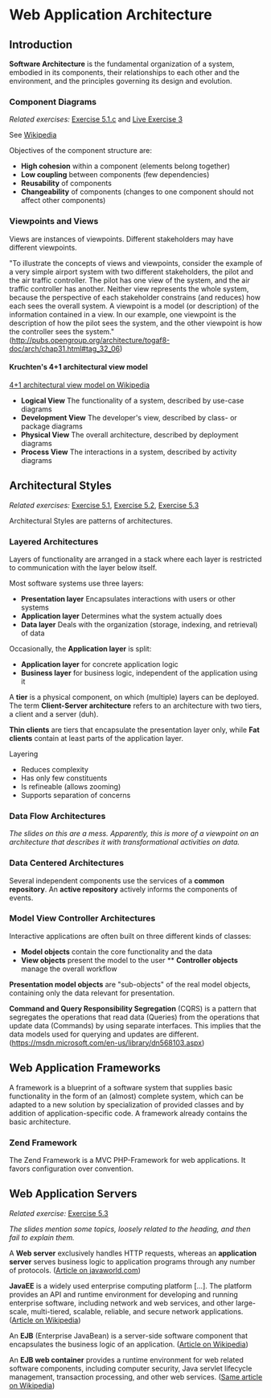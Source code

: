 # Web Application Architecture


## Introduction

**Software Architecture** is the fundamental organization of a system, embodied in its components, their relationships to each other and the environment, and the principles governing its design and evolution.

### Component Diagrams
*Related exercises:* [Exercise 5.1.c](https://svn.uni-koblenz.de/ist/webeng-wise1516/trunk/Exercise/Exercise4-Deadline16Dec2015/Exercise4.pdf) and [Live Exercise 3](https://svn.uni-koblenz.de/ist/webeng-wise1516/trunk/Exercise/LiveExercises/HandoutLive3.pdf)

See [Wikipedia](https://en.wikipedia.org/wiki/Component_diagram)

Objectives of the component structure are:
* **High cohesion** within a component (elements belong together)
* **Low coupling** between components (few dependencies)
* **Reusability** of components
* **Changeability** of components (changes to one component should not affect other components)

### Viewpoints and Views
Views are instances of viewpoints. Different stakeholders may have different viewpoints.

"To illustrate the concepts of views and viewpoints, consider the example of a very simple airport system with two different stakeholders, the pilot and the air traffic controller. The pilot has one view of the system, and the air traffic controller has another. Neither view represents the whole system, because the perspective of each stakeholder constrains (and reduces) how each sees the overall system. A viewpoint is a model (or description) of the information contained in a view. In our example, one viewpoint is the description of how the pilot sees the system, and the other viewpoint is how the controller sees the system." (<http://pubs.opengroup.org/architecture/togaf8-doc/arch/chap31.html#tag_32_06>)

#### Kruchten's 4+1 architectural view model
[4+1 architectural view model on Wikipedia](https://en.wikipedia.org/wiki/4%2B1_architectural_view_model)

* **Logical View** The functionality of a system, described by use-case diagrams
* **Development View** The developer's view, described by class- or package diagrams
* **Physical View** The overall architecture, described by deployment diagrams
* **Process View** The interactions in a system, described by activity diagrams


## Architectural Styles
*Related exercises:* [Exercise 5.1](https://svn.uni-koblenz.de/ist/webeng-wise1516/trunk/Exercise/Exercise4-Deadline16Dec2015/Exercise4.pdf), [Exercise 5.2](https://svn.uni-koblenz.de/ist/webeng-wise1516/trunk/Exercise/Exercise4-Deadline16Dec2015/Exercise4.pdf), [Exercise 5.3](https://svn.uni-koblenz.de/ist/webeng-wise1516/trunk/Exercise/Exercise4-Deadline16Dec2015/Exercise4.pdf)

Architectural Styles are patterns of architectures.

### Layered Architectures
Layers of functionality are arranged in a stack where each layer is restricted to communication with the layer below itself.

Most software systems use three  layers:
* **Presentation layer** Encapsulates interactions with users or other systems
* **Application layer** Determines what the system actually does
* **Data layer** Deals with the organization (storage, indexing, and retrieval) of data

Occasionally, the **Application layer** is split:
* **Application layer** for concrete application logic
* **Business layer** for business logic, independent of the application using it

A **tier** is a physical component, on which (multiple) layers can be deployed. The term **Client-Server architecture** refers to an architecture with two tiers, a client and a server (duh).

**Thin clients** are tiers that encapsulate the presentation layer only, while **Fat clients** contain at least parts of the application layer.

Layering
* Reduces complexity
* Has only few constituents
* Is refineable (allows zooming)
* Supports separation of concerns

### Data Flow Architectures
*The slides on this are a mess. Apparently, this is more of a viewpoint on an architecture that describes it with transformational activities on data.*

### Data Centered Architectures
Several independent components use the services of a **common repository**. An **active repository** actively informs the components of events.

### Model View Controller Architectures
Interactive applications are often built on three different kinds of classes:
* **Model objects** contain the core functionality and the data
* **View objects** present the model to the user
** **Controller objects** manage the overall workflow

**Presentation model objects** are "sub-objects" of the real model objects, containing only the data relevant for presentation.

**Command and Query Responsibility Segregation** (CQRS) is a pattern that segregates the operations that read data (Queries) from the operations that update data (Commands) by using separate interfaces. This implies that the data models used for querying and updates are different. (<https://msdn.microsoft.com/en-us/library/dn568103.aspx>)


## Web Application Frameworks
A framework is a blueprint of a software system that supplies basic functionality in the form of an (almost) complete system, which can be adapted to a new solution by specialization of provided classes and by addition of application-specific code. A framework already contains the basic architecture.

### Zend Framework
The Zend Framework is a MVC PHP-Framework for web applications. It favors configuration over convention.


## Web Application Servers
*Related exercise:* [Exercise 5.3](https://svn.uni-koblenz.de/ist/webeng-wise1516/trunk/Exercise/Exercise4-Deadline16Dec2015/Exercise4.pdf)

*The slides mention some topics, loosely related to the heading, and then fail to explain them.*

A **Web server** exclusively handles HTTP requests, whereas an **application server** serves business logic to application programs through any number of protocols. ([Article on javaworld.com](http://www.javaworld.com/article/2077354/learn-java/app-server-web-server-what-s-the-difference.html))

**JavaEE** is a widely used enterprise computing platform [...]. The platform provides an API and runtime environment for developing and running enterprise software, including network and web services, and other large-scale, multi-tiered, scalable, reliable, and secure network applications. ([Article on Wikipedia](https://en.wikipedia.org/wiki/Java_Platform,_Enterprise_Edition))

An **EJB** (Enterprise JavaBean) is a server-side software component that encapsulates the business logic of an application. ([Article on Wikipedia](https://en.wikipedia.org/wiki/Enterprise_JavaBeans))

An **EJB web container** provides a runtime environment for web related software components, including computer security, Java servlet lifecycle management, transaction processing, and other web services. ([Same article on Wikipedia](https://en.wikipedia.org/wiki/Enterprise_JavaBeans))
